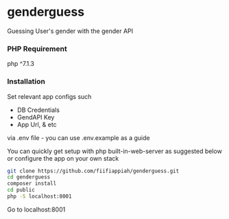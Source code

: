 # genderguess
Guessing User's gender with the gender API

### PHP Requirement
php ^7.1.3

### Installation

Set relevant app configs such
- DB Credentials
- GendAPI Key
- App Url, & etc

via .env file - you can use .env.example as a guide

You can quickly get setup with php built-in-web-server as suggested below 
or configure the app on your own stack

```sh
git clone https://github.com/fiifiappiah/genderguess.git
cd genderguess
composer install
cd public
php -S localhost:8001 
```
Go to localhost:8001


